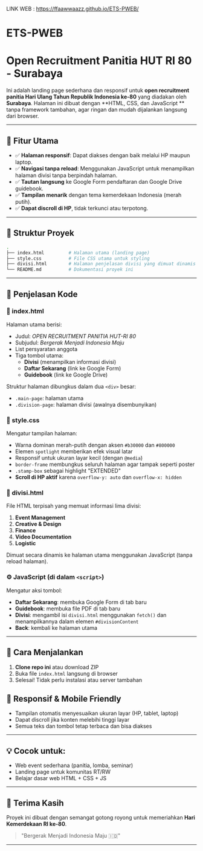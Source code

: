 LINK WEB : https://ffaawwaazz.github.io/ETS-PWEB/

# ETS-PWEB

# Open Recruitment Panitia HUT RI 80 - Surabaya

Ini adalah landing page sederhana dan responsif untuk **open recruitment panitia Hari Ulang Tahun Republik Indonesia ke-80** yang diadakan oleh **Surabaya**. Halaman ini dibuat dengan **HTML, CSS, dan JavaScript ** tanpa framework tambahan, agar ringan dan mudah dijalankan langsung dari browser.

---

## 🎯 Fitur Utama

- ✅ **Halaman responsif**: Dapat diakses dengan baik melalui HP maupun laptop.
- ✅ **Navigasi tanpa reload**: Menggunakan JavaScript untuk menampilkan halaman divisi tanpa berpindah halaman.
- ✅ **Tautan langsung** ke Google Form pendaftaran dan Google Drive guidebook.
- ✅ **Tampilan menarik** dengan tema kemerdekaan Indonesia (merah putih).
- ✅ **Dapat discroll di HP**, tidak terkunci atau terpotong.

---

## 🧩 Struktur Proyek

```bash
.
├── index.html         # Halaman utama (landing page)
├── style.css          # File CSS utama untuk styling
├── divisi.html        # Halaman penjelasan divisi yang dimuat dinamis
└── README.md          # Dokumentasi proyek ini
```

---

## 📝 Penjelasan Kode

### 📄 index.html

Halaman utama berisi:
- Judul: *OPEN RECRUITMENT PANITIA HUT-RI 80*
- Subjudul: *Bergerak Menjadi Indonesia Maju*
- List persyaratan anggota
- Tiga tombol utama:
  - **Divisi** (menampilkan informasi divisi)
  - **Daftar Sekarang** (link ke Google Form)
  - **Guidebook** (link ke Google Drive)

Struktur halaman dibungkus dalam dua `<div>` besar:
- `.main-page`: halaman utama
- `.division-page`: halaman divisi (awalnya disembunyikan)

### 🎨 style.css

Mengatur tampilan halaman:
- Warna dominan merah-putih dengan aksen `#b30000` dan `#800000`
- Elemen `spotlight` memberikan efek visual latar
- Responsif untuk ukuran layar kecil (dengan `@media`)
- `border-frame` membungkus seluruh halaman agar tampak seperti poster
- `.stamp-box` sebagai highlight "EXTENDED"
- **Scroll di HP aktif** karena `overflow-y: auto` dan `overflow-x: hidden`

### 📜 divisi.html

File HTML terpisah yang memuat informasi lima divisi:
1. **Event Management**
2. **Creative & Design**
3. **Finance**
4. **Video Documentation**
5. **Logistic**

Dimuat secara dinamis ke halaman utama menggunakan JavaScript (tanpa reload halaman).

### ⚙️ JavaScript (di dalam `<script>`)

Mengatur aksi tombol:
- **Daftar Sekarang**: membuka Google Form di tab baru
- **Guidebook**: membuka file PDF di tab baru
- **Divisi**: mengambil isi `divisi.html` menggunakan `fetch()` dan menampilkannya dalam elemen `#divisionContent`
- **Back**: kembali ke halaman utama

---

## 🔧 Cara Menjalankan

1. **Clone repo ini** atau download ZIP
2. Buka file `index.html` langsung di browser
3. Selesai! Tidak perlu instalasi atau server tambahan

## 📱 Responsif & Mobile Friendly

- Tampilan otomatis menyesuaikan ukuran layar (HP, tablet, laptop)
- Dapat discroll jika konten melebihi tinggi layar
- Semua teks dan tombol tetap terbaca dan bisa diakses

---

## 💡 Cocok untuk:

- Web event sederhana (panitia, lomba, seminar)
- Landing page untuk komunitas RT/RW
- Belajar dasar web HTML + CSS + JS

---

## 🙌 Terima Kasih

Proyek ini dibuat dengan semangat gotong royong untuk memeriahkan **Hari Kemerdekaan RI ke-80**.

> "Bergerak Menjadi Indonesia Maju 🇮🇩"

---
